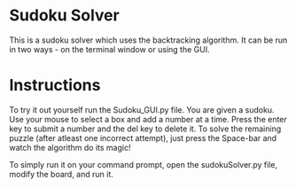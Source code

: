 # Sudoku Solver
This is a sudoku solver which uses the backtracking algorithm. It can be run in two ways - on the terminal window or using the GUI.

# Instructions
To try it out yourself run the Sudoku_GUI.py file. You are given a sudoku. Use your mouse to select a box and add a number at a time. Press the enter key to submit a number and the del key to delete it. To solve the remaining puzzle (after atleast one incorrect attempt), just press the Space-bar and watch the algorithm do its magic!

To simply run it on your command prompt, open the sudokuSolver.py file, modify the board, and run it.
